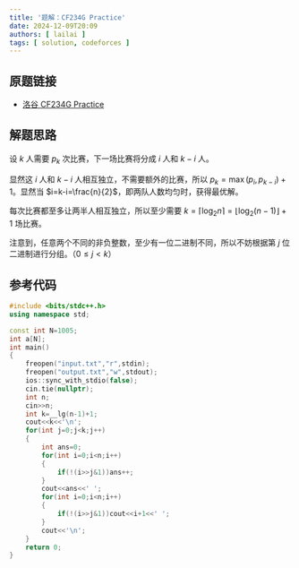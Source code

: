 ```yaml
---
title: '题解：CF234G Practice'
date: 2024-12-09T20:09
authors: [ lailai ]
tags: [ solution, codeforces ]
---
```


## 原题链接

- [洛谷 CF234G Practice](https://www.luogu.com.cn/problem/CF234G)

<!-- truncate -->

## 解题思路

设 $k$ 人需要 $p_k$ 次比赛，下一场比赛将分成 $i$ 人和 $k-i$ 人。

显然这 $i$ 人和 $k-i$ 人相互独立，不需要额外的比赛，所以 $p_k=\max(p_i,p_{k-i})+1$。显然当 $i=k-i=\frac{n}{2}$，即两队人数均匀时，获得最优解。

每次比赛都至多让两半人相互独立，所以至少需要 $k=\left\lceil\log_2 n\right\rceil=\left\lfloor\log_2 (n-1)\right\rfloor+1$ 场比赛。

注意到，任意两个不同的非负整数，至少有一位二进制不同，所以不妨根据第 $j$ 位二进制进行分组。（$0\le j<k$）

## 参考代码

```cpp
#include <bits/stdc++.h>
using namespace std;

const int N=1005;
int a[N];
int main()
{
	freopen("input.txt","r",stdin);
	freopen("output.txt","w",stdout);
	ios::sync_with_stdio(false);
	cin.tie(nullptr);
	int n;
	cin>>n;
	int k=__lg(n-1)+1;
	cout<<k<<'\n';
	for(int j=0;j<k;j++)
	{
		int ans=0;
		for(int i=0;i<n;i++)
		{
			if(!(i>>j&1))ans++;
		}
		cout<<ans<<' ';
		for(int i=0;i<n;i++)
		{
			if(!(i>>j&1))cout<<i+1<<' ';
		}
		cout<<'\n';
	}
	return 0;
}
```
